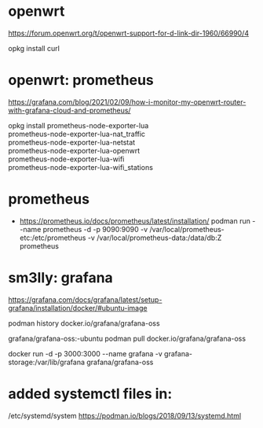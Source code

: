 

# openwrt
https://forum.openwrt.org/t/openwrt-support-for-d-link-dir-1960/66990/4

opkg install curl

# openwrt: prometheus
https://grafana.com/blog/2021/02/09/how-i-monitor-my-openwrt-router-with-grafana-cloud-and-prometheus/

opkg install prometheus-node-exporter-lua \
prometheus-node-exporter-lua-nat_traffic \
prometheus-node-exporter-lua-netstat \
prometheus-node-exporter-lua-openwrt \
prometheus-node-exporter-lua-wifi \
prometheus-node-exporter-lua-wifi_stations



# prometheus
* https://prometheus.io/docs/prometheus/latest/installation/
podman run --name prometheus -d -p 9090:9090 -v /var/local/prometheus-etc:/etc/prometheus -v /var/local/prometheus-data:/data/db:Z prometheus 

# sm3lly: grafana
https://grafana.com/docs/grafana/latest/setup-grafana/installation/docker/#ubuntu-image

podman history docker.io/grafana/grafana-oss

grafana/grafana-oss:<version>-ubuntu
podman pull docker.io/grafana/grafana-oss

docker run -d -p 3000:3000 --name grafana  -v grafana-storage:/var/lib/grafana grafana/grafana-oss


# added systemctl files in:
/etc/systemd/system
https://podman.io/blogs/2018/09/13/systemd.html

